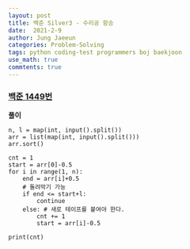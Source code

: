 ```yaml
---
layout: post
title: 백준 Silver3 - 수리공 항승
date:  2021-2-9
author: Jung Jaeeun
categories: Problem-Solving
tags: python coding-test programmers boj baekjoon
use_math: true
commtents: true
---
```


### [백준 1449번](https://www.acmicpc.net/problem/1449)

**풀이**

```python3
n, l = map(int, input().split())
arr = list(map(int, input().split()))
arr.sort()

cnt = 1
start = arr[0]-0.5
for i in range(1, n):
    end = arr[i]+0.5
    # 돌려막기 가능
    if end <= start+l:
        continue
    else: # 새로 테이프를 붙여야 한다.
        cnt += 1
        start = arr[i]-0.5

print(cnt)
```

